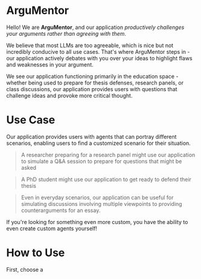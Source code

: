 # ArguMentor

Hello! We are **ArguMentor**, and our application *productively challenges your arguments rather than agreeing with them*. 

We believe that most LLMs are too agreeable, which is nice but not incredibly conducive to all use cases. That's where ArguMentor steps in - our application actively debates with you over your ideas to highlight flaws and weaknesses in your argument. 

We see our application functioning primarily in the education space - whether being used to prepare for thesis defenses, research panels, or class discussions, our application provides users with questions that challenge ideas and provoke more critical thought. 

# Use Case 

Our application provides users with agents that can portray different scenarios, enabling users to find a customized scenario for their situation. 

> A researcher preparing for a research panel might use our application to simulate a Q&A session to prepare for questions that might be asked

> A PhD student might use our application to get ready to defend their thesis

> Even in everyday scenarios, our application can be useful for simulating discussions involving multiple viewpoints to providing counterarguments for an essay.

If you're looking for something even more custom, you have the ability to even create custom agents yourself!

# How to Use

First, choose a 
